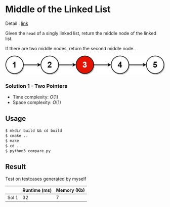 # Middle of the Linked List
Detail : [link](https://leetcode.com/problems/middle-of-the-linked-list/)

Given the `head` of a singly linked list, return the middle node of the linked list.

If there are two middle nodes, return the second middle node.

![lc-midlist1](./lc-midlist1.jpg)

### Solution 1 - Two Pointers
* Time complexity: $O(1)$
* Space complexity: $O(1)$

## Usage
```shell
$ mkdir build && cd build
$ cmake ..
$ make
$ cd ..
$ python3 compare.py
```

## Result
Test on testcases generated by myself

|       | Runtime (ms) | Memory (Kb) |
|-------|--------------|-------------|
| Sol 1 | 32           | 7           |
